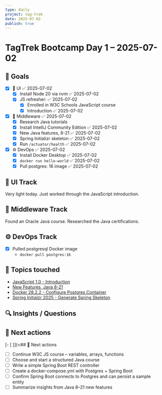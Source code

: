 ```yaml
---
type: daily
project: tag-trek
date: 2025-07-02
publish: true
---
```


# TagTrek Bootcamp Day 1 – 2025-07-02

## 🎯 Goals
- [x] 🐣 UI ✅ 2025-07-02
    - [x] Install Node 20 via nvm ✅ 2025-07-02
    - [x] JS refresher: ✅ 2025-07-02
        - [x] Enrolled in W3C Schools JavaScript course
        - [x] Introduction ✅ 2025-07-02
- [x] 🌳 Middleware ✅ 2025-07-02
    - [x] Research Java tutorials
    - [x] Install IntelliJ Community Edition ✅ 2025-07-02
    - [x] New Java features, 8-21 ✅ 2025-07-02
    - [x] Spring Initializr skeleton ✅ 2025-07-02
    - [x] Run `/actuator/health` ✅ 2025-07-02
- [x] ⚙️ DevOps ✅ 2025-07-02
    - [x] Install Docker Desktop ✅ 2025-07-02
    - [x] `docker run hello-world` ✅ 2025-07-02
    - [x] Pull postgres: 16 image ✅ 2025-07-02

## 🐣 UI Track
Very light today.  Just worked through the JavaScript introduction.

## 🌳 Middleware Track
Found an Oracle Java course.  Researched the Java certifications.

## ⚙️ DevOps Track
- [x] Pulled postgresql Docker image
    - `docker pull postgres:16`

## 🧩 Topics touched
- [JavaScript 1.0 - Introduction](JavaScript%201.0%20-%20Introduction.md)
- [New Features, Java 8-21](New%20Features,%20Java%208-21.md)
- [Docker 28.2.2 - Configure Postgres Container](Docker%2028.2.2%20-%20Configure%20Postgres%20Container.md)
- [Spring Initialzr 2025 - Generate Spring Skeleton](Spring%20Initialzr%202025%20-%20Generate%20Spring%20Skeleton.md)

## 🔍 Insights / Questions


## 🚀 Next actions
[- [ ]](<## 🚀 Next actions
- [ ] Continue W3C JS course – variables, arrays, functions
- [ ] Choose and start a structured Java course
- [ ] Write a simple Spring Boot REST controller
- [ ] Create a docker-compose.yml with Postgres + Spring Boot
- [ ] Confirm Spring Boot connects to Postgres and can persist a sample entity
- [ ] Summarize insights from Java 8–21 new features